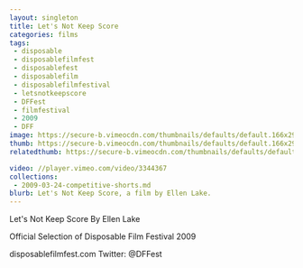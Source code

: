 ```yaml
---
layout: singleton
title: Let's Not Keep Score
categories: films
tags:
 - disposable
 - disposablefilmfest
 - disposablefest
 - disposablefilm
 - disposablefilmfestival
 - letsnotkeepscore
 - DFFest
 - filmfestival
 - 2009
 - DFF
image: https://secure-b.vimeocdn.com/thumbnails/defaults/default.166x295.jpg
thumb: https://secure-b.vimeocdn.com/thumbnails/defaults/default.166x295.jpg
relatedthumb: https://secure-b.vimeocdn.com/thumbnails/defaults/default.166x295.jpg

video: //player.vimeo.com/video/3344367
collections:
 - 2009-03-24-competitive-shorts.md
blurb: Let's Not Keep Score, a film by Ellen Lake.
---
```


Let's Not Keep Score
By Ellen Lake

Official Selection of Disposable Film Festival 2009

disposablefilmfest.com
Twitter: @DFFest